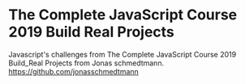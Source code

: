 # The Complete JavaScript Course 2019 Build Real Projects
Javascript's challenges from The  Complete JavaScript Course 2019 Build_Real Projects from Jonas schmedtmann.
https://github.com/jonasschmedtmann


